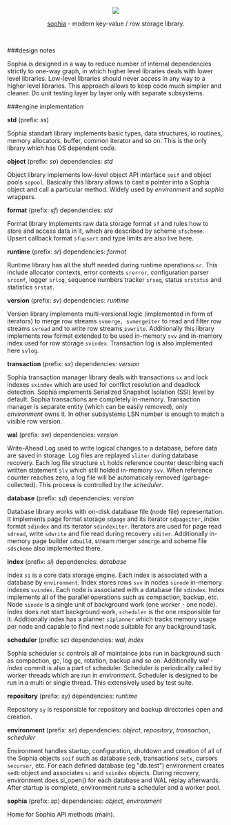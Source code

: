 
<p align="center">
	<a href="http://sphia.org"><img src="http://sophia.systems/sophia.png" /></a><br>
</p>
<p align="center">
	<a href="http://sphia.org">sophia</a> - modern key-value / row storage library.
</p>
<br>

###design notes

Sophia is designed in a way to reduce number of internal dependencies strictly to one-way graph, in which
higher level libraries deals with lower level libraries. Low-level libraries should never access in any way to
a higher level libraries. This approach allows to keep code much simplier and cleaner. Do unit
testing layer by layer only with separate subsystems.

###engine implementation

**std** (prefix: *ss*) 

Sophia standart library implements basic types, data structures, io routines, memory allocators,
buffer, common iterator and so on.
This is the only library which has OS dependent code.

**object** (prefix: *so*) dependencies: *std*

Object library implements low-level object API interface `soif` and object pools `sopool`.
Basically this library allows to cast a pointer into a Sophia object and call a particular method. Widely
used by *environment* and *sophia* wrappers.

**format** (prefix: *sf*) dependencies: *std*

Format library implements raw data storage format `sf` and rules how to store and access data in it,
which are described by scheme `sfscheme`. Upsert callback format `sfupsert` and type limits are
also live here.

**runtime** (prefix: *sr*) dependencies: *format*

Runtime library has all the stuff needed during runtime operations `sr`. This include allocator contexts,
error contexts `srerror`, configuration parser `srconf`, logger `srlog`, sequence numbers tracker `srseq`, status `srstatus` and
statistics `srstat`.

**version** (prefix: *sv*) dependencies: *runtime*

Version library implements multi-versional logic (implemented in form of iterators) to merge row streams
`svmerge, svmergeiter` to read and filter row streams `svread` and to write row streams `svwrite`.
Additionally this library implements row format extended to be used in-memory `svv` and
in-memory index used for row storage `svindex`. Transaction log is also implemented here `svlog`.

**transaction** (prefix: *sx*) dependencies: *version*

Sophia transaction manager library deals with transactions `sx` and lock indexes `sxindex` which are
used for conflict resolution and deadlock detection. Sophia implements Serialized Snapshot Isolation (SSI)
level by default. Sophia transactions are completely in-memory. Transaction manager is separate entity (which can be easily removed),
only *environment* owns it. In other subsystems LSN number is enough to match a visible row version.

**wal** (prefix: *sw*) dependencies: *version*

Write-Ahead Log used to write logical changes to a database, before data are saved in storage. Log files
are replayed `sliter` during database recovery. Each log file structure `sl` holds reference counter describing each written statement
`slv` which still holded in-memory `svv`. When reference counter reaches zero, a log file will be automaticaly removed (garbage-collected).
This process is controlled by the *scheduler*.

**database** (prefix: *sd*) dependencies: *version*

Database library works with on-disk database file (node file) representation. It implements page format storage `sdpage` and its iterator `sdpageiter`,
index format `sdindex` and its iterator `sdindexiter`. Iterators are used for page read `sdread`, write `sdwrite` and file read
during recovery `sditer`. Additionally in-memory page builder `sdbuild`, stream merger `sdmerge` and scheme file `sdscheme` also
implemented there.

**index** (prefix: *si*) dependencies: *database*

Index `si` is a core data storage engine. Each index is associated with a database by `environment`. Index stores rows `svv` in nodes
`sinode` in-memory indexes `svindex`. Each node is associated with a database file `sdindex`. Index implements all of the parallel operations
such as compaction, backup, etc. Node `sinode` is a single unit of background work (one worker - one node). Index does not start
background work, `scheduler` is the one responsible for it. Additionally index has a planner `siplanner` which tracks memory usage per node and
capable to find next node suitable for any background task.

**scheduler** (prefix: *sc*) dependencies: *wal*, *index*

Sophia scheduler `sc` controls all of maintaince jobs run in background such as compaction, gc, log gc, rotation,
backup and so on. Additionally *wal* - *index* commit is also a part of scheduler. Scheduler is periodically called by worker
threads which are run in *environment*. Scheduler is designed to be run in a multi or single thread.
This extensively used by test suite.

**repository** (prefix: *sy*) dependencies: *runtime*

Repository `sy` is responsible for repository and backup directories open and creation.

**environment** (prefix: *se*) dependencies: *object*, *repository*, *transaction*, *scheduler*

Environment handles startup, configuration, shutdown and creation of all of the Sophia objects `soif` such as database `sedb`,
transactions `setx`, cursors `secursor`, etc. For each defined database (eg "db.test") environment creates
`sedb` object and associates `si` and `sxindex` objects.
During recovery, environment does si_open() for each database and WAL replay afterwards. After startup is complete, environment
runs a scheduler and a worker pool.

**sophia** (prefix: *sp*) dependencies: *object*, *environment*

Home for Sophia API methods (main).
